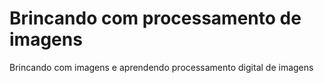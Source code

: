 # Brincando com processamento de imagens
 Brincando com imagens e aprendendo processamento digital de imagens
